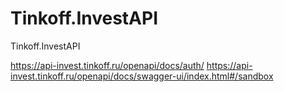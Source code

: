 # Tinkoff.InvestAPI
Tinkoff.InvestAPI

https://api-invest.tinkoff.ru/openapi/docs/auth/
https://api-invest.tinkoff.ru/openapi/docs/swagger-ui/index.html#/sandbox
